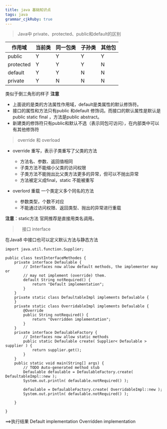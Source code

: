 ```yaml
---
title: java 基础知识点
tags: java
grammar_cjkRuby: true
---
```


> Java中 private、protected、public和default的区别

作用域 | 当前类 | 同一包类 | 子孙类 |其他包
------|-----|-----|-----|-------
public | Y | Y | Y | Y
protected | Y | Y | Y | N
default | Y | Y | N | N
private | Y | N | N | N

类似于倒三角形的样子
**注意** 
- 上面说的是类的方法属性作用域，default是类属性的默认修饰符。
- 接口的属性和方法只有public 和default 修饰词。而接口的默认属性是默认是public static final ，方法是public abstract。
- 新建类的修饰符只有public和默认不选（表示同包可访问），在内部类中可以有其他修饰符

> override 和 overload

- override 重写，表示子类重写了父类的方法
	- 方法名、参数、返回值相同
	- 子类方法不能缩小父类的访问权限
	- 子类方法不能抛出比父类方法更多的异常，但可以不抛出异常
	- 方法被定义成final，static 不能被重写

- overlord 重载 一个类定义多个同名的方法
	- 参数类型，个数不对应
	- 不能通过访问权限、返回类型、抛出的异常进行重载

**注意**：static方法 官网推荐是直接用类名调用。


>　接口 interface

在Java8 中接口也可以定义默认方法与静态方法
```java?linenums
import java.util.function.Supplier;

public class testInterfaceMethodes {
	private interface Defaulable {
	    // Interfaces now allow default methods, the implementer may or 
	    // may not implement (override) them.
	    default String notRequired() { 
	        return "Default implementation"; 
	    }        
	}
	private static class DefaultableImpl implements Defaulable {
	}
	private static class OverridableImpl implements Defaulable {
	    @Override
	    public String notRequired() {
	        return "Overridden implementation";
	    }
	}
	private interface DefaulableFactory {
	    // Interfaces now allow static methods
	    public static Defaulable create( Supplier< Defaulable > supplier ) {
	        return supplier.get();
	    }
	}
	public static void main(String[] args) {
		// TODO Auto-generated method stub
		Defaulable defaulable = DefaulableFactory.create( DefaultableImpl::new );
	    System.out.println( defaulable.notRequired() );
	         
	    defaulable = DefaulableFactory.create( OverridableImpl::new );
	    System.out.println( defaulable.notRequired() );

	}

}
```
==>执行结果 
Default implementation
Overridden implementation
	







